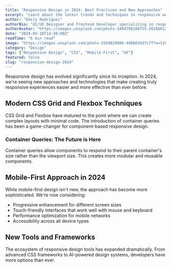 ```yaml
---
title: "Responsive Design in 2024: Best Practices and New Approaches"
excerpt: "Learn about the latest trends and techniques in responsive web design that ensure optimal user experience across all devices."
author: "Emily Rodriguez"
authorBio: "UI/UX Designer and Frontend Developer specializing in responsive design and user experience optimization."
authorAvatar: "https://images.unsplash.com/photo-1494790108755-2616b612b6c5?w=150&h=150&fit=crop&crop=face"
date: "2024-03-10T14:30:00Z"
readTime: "6 min read"
image: "https://images.unsplash.com/photo-1559028006-448665bd7c7f?w=1200&h=600&fit=crop"
category: "Design"
tags: ["Responsive Design", "CSS", "Mobile-First", "UX"]
featured: false
slug: "responsive-design-2024"
---
```


Responsive design has evolved significantly since its inception. In 2024, we're seeing new approaches and technologies that make creating truly responsive experiences easier and more effective than ever before.

## Modern CSS Grid and Flexbox Techniques

CSS Grid and Flexbox have matured to the point where we can create complex layouts with minimal code. The introduction of container queries has been a game-changer for component-based responsive design.

### Container Queries: The Future is Here

Container queries allow components to respond to their parent container's size rather than the viewport size. This creates more modular and reusable components.

## Mobile-First Approach in 2024

While mobile-first design isn't new, the approach has become more sophisticated. We're now considering:

- Progressive enhancement for different screen sizes
- Touch-friendly interfaces that work well with mouse and keyboard
- Performance optimization for mobile networks
- Accessibility across all device types

## New Tools and Frameworks

The ecosystem of responsive design tools has expanded dramatically. From advanced CSS frameworks to AI-powered design systems, developers have more options than ever.